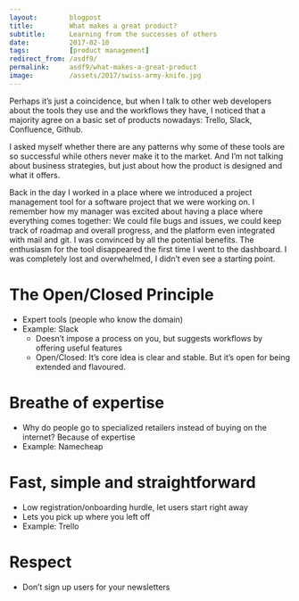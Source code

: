 ```yaml
---
layout:        blogpost
title:         What makes a great product?
subtitle:      Learning from the successes of others
date:          2017-02-10
tags:          [product management]
redirect_from: /asdf9/
permalink:     asdf9/what-makes-a-great-product
image:         /assets/2017/swiss-army-knife.jpg
---
```


Perhaps it’s just a coincidence, but when I talk to other web developers about the tools they use and the workflows they have, I noticed that a majority agree on a basic set of products nowadays: Trello, Slack, Confluence, Github.

I asked myself whether there are any patterns why some of these tools are so successful while others never make it to the market. And I’m not talking about business strategies, but just about how the product is designed and what it offers.

Back in the day I worked in a place where we introduced a project management tool for a software project that we were working on. I remember how my manager was excited about having a place where everything comes together: We could file bugs and issues, we could keep track of roadmap and overall progress, and the platform even integrated with mail and git. I was convinced by all the potential benefits. The enthusiasm for the tool disappeared the first time I went to the dashboard. I was completely lost and overwhelmed, I didn’t even see a starting point.

# The Open/Closed Principle

- Expert tools (people who know the domain)
- Example: Slack
    + Doesn’t impose a process on you, but suggests workflows by offering useful features
    + Open/Closed: It’s core idea is clear and stable. But it’s open for being extended and flavoured.

# Breathe of expertise

- Why do people go to specialized retailers instead of buying on the internet? Because of expertise
- Example: Namecheap

# Fast, simple and straightforward

- Low registration/onboarding hurdle, let users start right away
- Lets you pick up where you left off
- Example: Trello

# Respect

- Don’t sign up users for your newsletters

